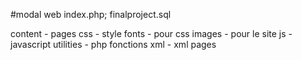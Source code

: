 #modal web
index.php; finalproject.sql

content - pages
css - style
fonts - pour css
images - pour le site
js - javascript
utilities - php fonctions
xml - xml pages